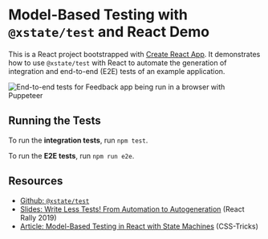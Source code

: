 # Model-Based Testing with `@xstate/test` and React Demo

This is a React project bootstrapped with [Create React App](https://github.com/facebook/create-react-app). It demonstrates how to use `@xstate/test` with React to automate the generation of integration and end-to-end (E2E) tests of an example application.

![End-to-end tests for Feedback app being run in a browser with Puppeteer](https://i.imgur.com/W5CaIIP.gif)

## Running the Tests

To run the **integration tests**, run `npm test`.

To run the **E2E tests**, run `npm run e2e`.

## Resources

- [Github: `@xstate/test`](https://github.com/davidkpiano/xstate/tree/master/packages/xstate-test)
- [Slides: Write Less Tests! From Automation to Autogeneration](https://slides.com/davidkhourshid/mbt/) (React Rally 2019)
- [Article: Model-Based Testing in React with State Machines](https://css-tricks.com/?p=286484) (CSS-Tricks)
